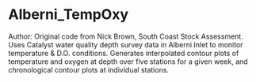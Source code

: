 # Alberni_TempOxy
Author: Original code from Nick Brown, South Coast Stock Assessment.
Uses Catalyst water quality depth survey data in Alberni Inlet to monitor temperature &amp; D.O. conditions. Generates interpolated contour plots of temperature and oxygen at depth over five stations for a given week, and chronological contour plots at individual stations.

